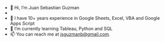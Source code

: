 - 👋 Hi, I’m Juan Sebastian Guzman
- 
- 👀 I have 10+ years experience in Google Sheets, Excel, VBA and Google Apps Script
- 🌱 I’m currently learning Tableau, Python and SQL
- 📫 You can reach me at jsguzmanb@gmail.com.

<!---
jsguzmanb/jsguzmanb is a ✨ special ✨ repository because its `README.md` (this file) appears on your GitHub profile.
You can click the Preview link to take a look at your changes.
--->
